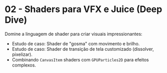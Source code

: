# 02 - Shaders para VFX e Juice (Deep Dive)

Domine a linguagem de shader para criar visuais impressionantes:
- Estudo de caso: Shader de "gosma" com movimento e brilho.
- Estudo de caso: Shader de transição de tela customizado (dissolver, pixelizar).
- Combinando `CanvasItem` shaders com `GPUParticles2D` para efeitos complexos.
